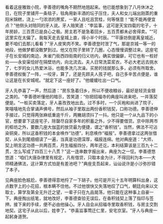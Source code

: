 看着这座雅致小院，李善德的嘴角不期然地翘起来。他已能想象到了八月休沐之日，在院子里铺开一条毯子，毯角用新丰酒的坛子压住，夫人和女儿端出刚蒸的重阳米锦糕，浇上一勺浓浓的蔗浆，一家人且吃且赏桂，何等惬意！“能不能再便宜点？​”他侧头对陪同的牙人说。牙人赔笑道：​“李监事，这可是天宝四载的宅子，十年房龄，三百贯已是良心之极。房主若不是急着回乡，五百贯都未必舍得卖。​”“可这里实在太偏了。我每天走去皇城上直，得小半个时辰。​”“平康坊倒是离皇城近，要不咱们去那儿看看？​”牙人皮笑肉不笑。李善德登时泄了气，那是京城一等一的地段，他做梦都没敢梦到过。他又在院子里转了几圈，心态慢慢调整过来。这座宅子在长安城的南边，朱雀门街西四街南的归义坊内，确实很偏僻，可它也有一桩好处——永安渠恰好在隔壁坊内，向北流去。夫人日常洗菜浆衣，不必大老远去挑水了，七岁的女儿热爱沐浴，也能多洗几次澡。买房的钱就那么多，必须有所取舍。李善德权衡了一阵，一咬牙，算了，还是先顾夫人孩子吧，自己多辛苦点便是，谁让这是在长安城呢。“就定下这一座好了。​”他缓缓吐出一口气。

牙人先恭喜了一声，然后道：​“房东急着归乡，所以不便收粮谷，最好是轻货金银之类的。​”李善德听懂他的暗示，苦笑道：​“你把招福寺的典座叫进来吧，一并落契便是。​”一桩买卖落定，牙人喜孜孜地出去。过不多时，一个灰袍和尚进了院子，笑嘻嘻地先合掌诵声佛号，然后从袖子里取出两份香积钱契，口称功德。李善德伸手接过，只觉得两张麻纸重逾千斤，两撇胡须抖了一抖。他只是一个从九品下的小官，想要拿下这座宅子，除罄尽自家多年的积蓄之外，少不得要借贷。京中除两市的柜坊之外，要数几座大伽蓝的放贷最为便捷，谓之“香积钱”​。当然，佛法不可沾染铜臭，所以这香积钱的本金唤作“功德”​，利息唤作“福报”​。李善德拿过这两张借契，从头到尾细细读了一遍，当真是功德深厚，福报连绵。他对典座道：​“大师，契上明言这功德一共两百贯，月生福报四分，两年还讫，本利结算该是三百九十二贯，怎么写成了四百三十八贯？​”这一连串数字报出来，典座为之一怔。李善德悠悠道：​“咱们大唐杂律里有规定，凡有借贷，只取本金为计，不得回利为本——大师精通佛法，这计算方式怕是有差池吧？​”典座支吾起来，讪讪说许是小沙弥抄错了本子。

见典座脸色尴尬，李善德得意地捋了一下胡子。他可是开元十五年明算科出身，这点数字上的小花招，根本瞒不住他。不过他很快又失落地叹了口气，朝廷向来以文取士，算学及第全无升迁之望，一辈子只在九品晃荡，他只能在这种事上自豪一下。典座掏出纸笔，就地改好，李善德查验无误后，在香积钱契上落了指印与签押。接下来的手续，便不必由他操心。牙人自会从招福寺里取香积钱，与房主交割地契。这宅子从此以后，姓李了。“恭喜监事莺迁仁里，安宅京室。​”牙人与典座一起躬身道贺。
